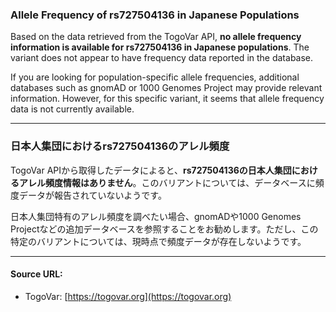 ### Allele Frequency of rs727504136 in Japanese Populations

Based on the data retrieved from the TogoVar API, **no allele frequency information is available for rs727504136 in Japanese populations**. The variant does not appear to have frequency data reported in the database.

If you are looking for population-specific allele frequencies, additional databases such as gnomAD or 1000 Genomes Project may provide relevant information. However, for this specific variant, it seems that allele frequency data is not currently available.

---

### 日本人集団におけるrs727504136のアレル頻度

TogoVar APIから取得したデータによると、**rs727504136の日本人集団におけるアレル頻度情報はありません**。このバリアントについては、データベースに頻度データが報告されていないようです。

日本人集団特有のアレル頻度を調べたい場合、gnomADや1000 Genomes Projectなどの追加データベースを参照することをお勧めします。ただし、この特定のバリアントについては、現時点で頻度データが存在しないようです。

---

#### Source URL:
- TogoVar: [https://togovar.org](https://togovar.org)
